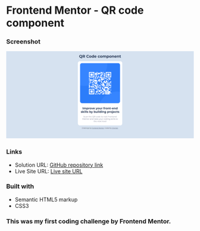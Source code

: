 # Frontend Mentor - QR code component

### Screenshot

![Project screenshot for the QR code component coding challenge](./images/project-screenshot-new.png)

### Links

- Solution URL: [GitHub repository link](https://github.com/chaytan5/qr-code-component-main)
- Live Site URL: [Live site URL](https://qr-component-chaytan5.netlify.app/)

### Built with

- Semantic HTML5 markup
- CSS3

### This was my first coding challenge by Frontend Mentor.
